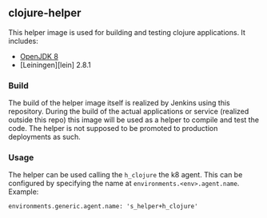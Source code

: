 ## clojure-helper
This helper image is used for building and testing clojure applications.
It includes:

- [OpenJDK 8][openjdk]
- [Leiningen][lein] 2.8.1

[openjdk]: http://openjdk.java.net/
[leiningen]: https://leiningen.org/

### Build
The build of the helper image itself is realized by Jenkins using this repository. During the build of the actual applications or service (realized outside this repo) this image will be used as a helper to compile and test the code. The helper is not supposed to be promoted to production deployments as such.

### Usage
The helper can be used calling the ```h_clojure``` the k8 agent. This can be configured by specifying the name at ```environments.<env>.agent.name```. Example:
```
environments.generic.agent.name: 's_helper+h_clojure'
```
